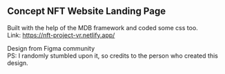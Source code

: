 ## Concept NFT Website Landing Page

Built with the help of the MDB framework and coded some css too. <br>
Link: https://nft-project-vr.netlify.app/

Design from Figma community <br>
PS: I randomly stumbled upon it, so credits to the person who created this design.
